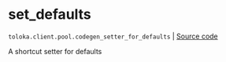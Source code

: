 # set_defaults
`toloka.client.pool.codegen_setter_for_defaults` | [Source code](https://github.com/Toloka/toloka-kit/blob/v1.2.1/src/client/pool/__init__.py#L0)

A shortcut setter for defaults


